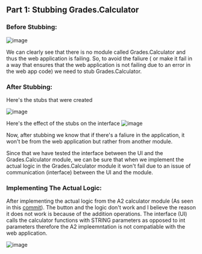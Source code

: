 ## Part 1: Stubbing Grades.Calculator

### Before Stubbing:
![image](https://user-images.githubusercontent.com/64698780/123427138-3bca7e80-d592-11eb-8ff3-064bbcf563c6.png)

We can clearly see that there is no module called Grades.Calculator and thus the web application is failing. So, to avoid the faliure ( or make it fail in a way that ensures that the web application is not failing due to an error in the web app code) we need to stub Grades.Calculator.
### After Stubbing:
Here's the stubs that were created

![image](https://user-images.githubusercontent.com/64698780/123430958-beedd380-d596-11eb-9b9e-72a4fdf9fd84.png)

Here's the effect of the stubs on the interface
![image](https://user-images.githubusercontent.com/64698780/123431051-d7f68480-d596-11eb-809f-9d029fa4d3d3.png)

Now, after stubbing we know that if there's a faliure in the application, it won't be from the web application but rather from another module. 

Since that we have tested the interface between the UI and the Grades.Calculator module, we can be sure that when we implement the actual logic in the Grades.Calculator module it won't fail due to an issue of communication (interface) between the UI and the module.

### Implementing The Actual Logic:

After implementing the actual logic from the A2 calculator module (As seen in this [commit](https://github.com/CodingPatrick/seg3103_playground/commit/66b560641375ab2db26701367a406c6014def3cd#diff-78d95c3f77e18667fedda5dfaad6f2fd7c0ee89048b3552bdeb43c7419f459a7)). The button and the logic don't work and I believe the reason it does not work is because of the addition operations. The interface (UI) calls the calculator functions with STRING parameters as opposed to int parameters therefore the A2 impleemntation is not compatiable with the web application.

![image](https://user-images.githubusercontent.com/64698780/123523896-e4610700-d694-11eb-8671-ef4b9fe351d4.png)

